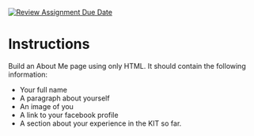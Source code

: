 [![Review Assignment Due Date](https://classroom.github.com/assets/deadline-readme-button-8d59dc4de5201274e310e4c54b9627a8934c3b88527886e3b421487c677d23eb.svg)](https://classroom.github.com/a/9SyWyzcJ)
# Instructions

Build an About Me page using only HTML. It should contain the following information:

- Your full name
- A paragraph about yourself
- An image of you
- A link to your facebook profile
- A section about your experience in the KIT so far.
